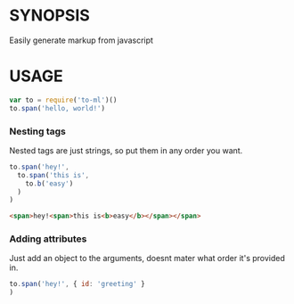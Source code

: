 # SYNOPSIS
Easily generate markup from javascript

# USAGE
```js
var to = require('to-ml')()
to.span('hello, world!')
```

### Nesting tags
Nested tags are just strings, so put them in any order you want.

```js
to.span('hey!',
  to.span('this is', 
    to.b('easy')
  )
)
```

```html
<span>hey!<span>this is<b>easy</b></span></span>
```

### Adding attributes
Just add an object to the arguments, doesnt mater what order it's provided in.
```js
to.span('hey!', { id: 'greeting' }
)
```
